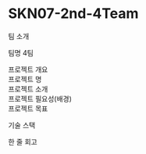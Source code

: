 # SKN07-2nd-4Team 

팀 소개 

팀명 4팀

프로젝트 개요 \
프로젝트 명 \
프로젝트 소개 \
프로젝트 필요성(배경) \
프로젝트 목표

기술 스택


한 줄 회고
